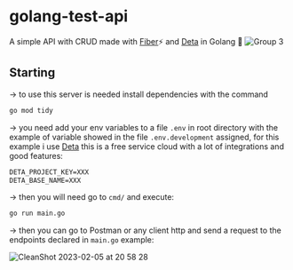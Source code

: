 # golang-test-api
A simple API with CRUD made with [Fiber](https://gofiber.io/)⚡️ and [Deta](https://www.deta.sh) in Golang 🐨
![Group 3](https://user-images.githubusercontent.com/65286318/192130130-0c4633fe-2462-456b-8902-5af83707c294.png)

## Starting

-> to use this server is needed install dependencies with the command
```bash
go mod tidy
```

-> you need add your env variables to a file `.env` in root directory with the example of variable showed in the file `.env.development` assigned, for this example i use [Deta](https://www.deta.sh) this is a free service cloud with a lot of integrations and good features:
```txt
DETA_PROJECT_KEY=XXX
DETA_BASE_NAME=XXX
```

-> then you will need go to `cmd/` and execute:
```bash
go run main.go
```
-> then you can go to Postman or any client http and send a request to the endpoints declared in `main.go` example:

![CleanShot 2023-02-05 at 20 58 28](https://user-images.githubusercontent.com/65286318/216854018-c3c2ec3e-fb76-4b48-ad45-b19c1e564166.png)


